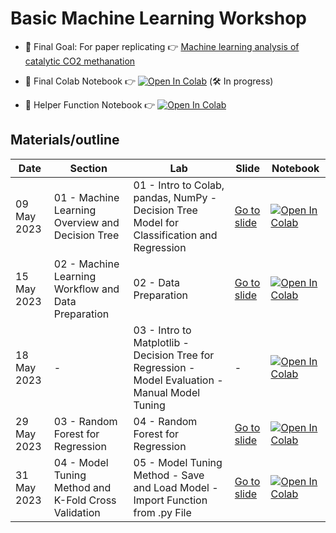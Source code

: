 # Basic Machine Learning Workshop

* 🚀ิ Final Goal: For paper replicating 👉 [Machine learning analysis of catalytic CO2 methanation](https://www.sciencedirect.com/science/article/abs/pii/S0360319922059134)

* 🧪 Final Colab Notebook 👉 [![Open In Colab](https://colab.research.google.com/assets/colab-badge.svg)](https://colab.research.google.com/drive/1i_IYYPQVIbH7BINwxyrWxL_MZyi-uFzN?usp=sharing) (🛠 In progress)
* 🔧 Helper Function Notebook 👉 [![Open In Colab](https://colab.research.google.com/assets/colab-badge.svg)](https://colab.research.google.com/drive/1--jv7qh4sIeOoOmC0qO5JLYdqeF_k8uR?usp=sharing)

## Materials/outline

| **Date** | **Section** | **Lab** | **Slide** | **Notebook** |
| ---- | ---- | ---- | ---- | ---- |
| 09 May 2023 | 01 - Machine Learning Overview and Decision Tree |  01 - Intro to Colab, pandas, NumPy - Decision Tree Model for Classification and Regression | [Go to slide](https://github.com/Night-Time1809/ML_training_lab/blob/main/slides/01_ML%20overview_decision%20tree.pdf) | [![Open In Colab](https://colab.research.google.com/assets/colab-badge.svg)](https://colab.research.google.com/drive/1m2KPAzuMQn_NBilSeYc1IJ7Eh76YsIhk?usp=sharing) |
| 15 May 2023 | 02 - Machine Learning Workflow and Data Preparation | 02 - Data Preparation | [Go to slide](https://github.com/Night-Time1809/ML_training_lab/blob/main/slides/02_ML%20workflow_data%20preparation.pdf) | [![Open In Colab](https://colab.research.google.com/assets/colab-badge.svg)](https://colab.research.google.com/drive/13yHtb20AZoxrpKGDkLBeZZfwcj9BD7_8?usp=sharing) |
| 18 May 2023 | - | 03 - Intro to Matplotlib - Decision Tree for Regression - Model Evaluation - Manual Model Tuning | - | [![Open In Colab](https://colab.research.google.com/assets/colab-badge.svg)](https://colab.research.google.com/drive/1BI-H_My5nQHtJUxbnE0bhvwdCsVSxc16?usp=sharing) |
| 29 May 2023 | 03 - Random Forest for Regression | 04 - Random Forest for Regression | [Go to slide](https://github.com/Night-Time1809/ML_training_lab/blob/main/slides/03_RandomForest_regression.pdf) | [![Open In Colab](https://colab.research.google.com/assets/colab-badge.svg)](https://colab.research.google.com/drive/1ZqywJ1SdBf0WzeILhJviPVRuMzY4xcq9?usp=sharing) |
| 31 May 2023 | 04 - Model Tuning Method and K-Fold Cross Validation | 05 - Model Tuning Method - Save and Load Model - Import Function from .py File | [Go to slide](https://github.com/Night-Time1809/ML_training_lab/blob/main/slides/04_tuning%20method_kfoldCV.pdf) | [![Open In Colab](https://colab.research.google.com/assets/colab-badge.svg)](https://colab.research.google.com/drive/1qalgOlOiv8YU74tMiS_YAuB7QMOUF7gC?usp=sharing) |
